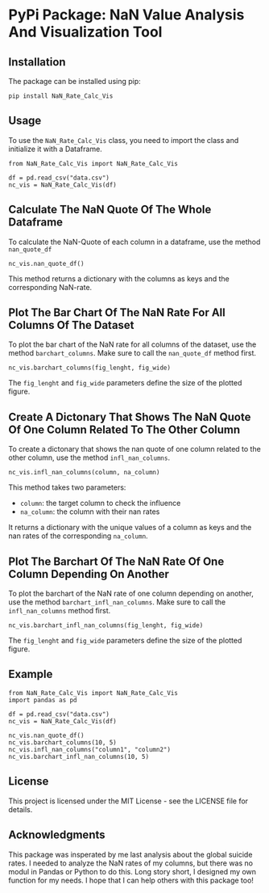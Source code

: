 # PyPi Package: NaN Value Analysis And Visualization Tool

## Installation

The package can be installed using pip:
```
pip install NaN_Rate_Calc_Vis
```
## Usage

To use the `NaN_Rate_Calc_Vis` class, you need to import the class and initialize it with a Dataframe.
```
from NaN_Rate_Calc_Vis import NaN_Rate_Calc_Vis

df = pd.read_csv("data.csv")
nc_vis = NaN_Rate_Calc_Vis(df)
```
## Calculate The NaN Quote Of The Whole Dataframe

To calculate the NaN-Quote of each column in a  dataframe, use the method `nan_quote_df`
```
nc_vis.nan_quote_df()
```
This method returns a dictionary with the columns as keys and the corresponding NaN-rate.

## Plot The Bar Chart Of The NaN Rate For All Columns Of The Dataset

To plot the bar chart of the NaN rate for all columns of the dataset, use the method `barchart_columns`. Make sure to call the `nan_quote_df` method first.

```
nc_vis.barchart_columns(fig_lenght, fig_wide)
```

The `fig_lenght` and `fig_wide` parameters define the size of the plotted figure.

## Create A Dictonary That Shows The NaN Quote Of One Column Related To The Other Column

To create a dictonary that shows the nan quote of one column related to the other column, use the method `infl_nan_columns`.

```
nc_vis.infl_nan_columns(column, na_column)
```

This method takes two parameters:

- `column`: the target column to check the influence
- `na_column`: the column with their nan rates

It returns a dictionary with the unique values of a column as keys and the nan rates of the corresponding `na_column`.

## Plot The Barchart Of The NaN Rate Of One Column Depending On Another

To plot the barchart of the NaN rate of one column depending on another, use the method `barchart_infl_nan_columns`. Make sure to call the `infl_nan_columns` method first.

```
nc_vis.barchart_infl_nan_columns(fig_lenght, fig_wide)
```

The `fig_lenght` and `fig_wide` parameters define the size of the plotted figure.

## Example

```
from NaN_Rate_Calc_Vis import NaN_Rate_Calc_Vis
import pandas as pd

df = pd.read_csv("data.csv")
nc_vis = NaN_Rate_Calc_Vis(df)

nc_vis.nan_quote_df()
nc_vis.barchart_columns(10, 5)
nc_vis.infl_nan_columns("column1", "column2")
nc_vis.barchart_infl_nan_columns(10, 5)
```

## License

This project is licensed under the MIT License - see the LICENSE file for details.

## Acknowledgments
This package was insperated by me last analysis about the global suicide rates. I needed to analyze the NaN rates of my columns, but there was no modul in Pandas or Python to do this. Long story short, I designed  my own function for my needs. I hope that I can help others with this package too!
